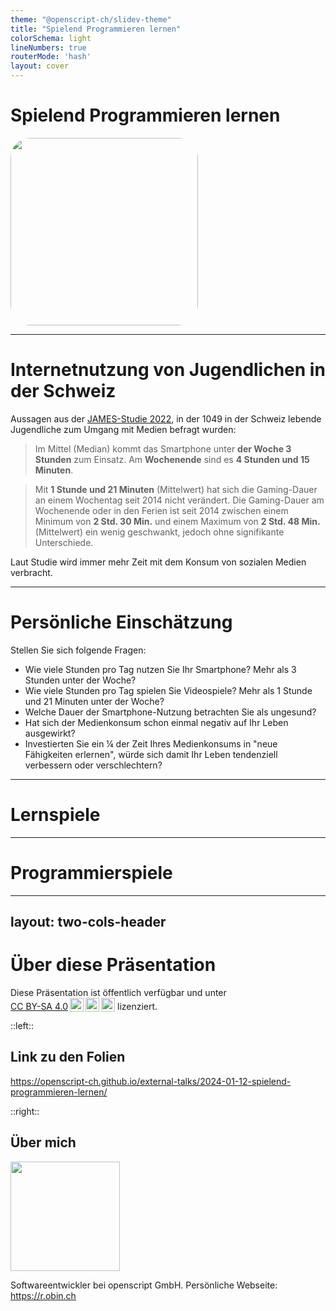```yaml
---
theme: "@openscript-ch/slidev-theme"
title: "Spielend Programmieren lernen"
colorSchema: light
lineNumbers: true
routerMode: 'hash'
layout: cover
---
```


# Spielend Programmieren lernen

<img src="/cover.jpg" style="width: 300px; border-radius: 2rem;" />

---

# Internetnutzung von Jugendlichen in der Schweiz

Aussagen aus der [JAMES-Studie 2022](https://www.zhaw.ch/de/psychologie/forschung/medienpsychologie/mediennutzung/james/#c205113), in der 1049 in der Schweiz lebende Jugendliche zum Umgang mit Medien befragt wurden:

<v-click>

> Im Mittel (Median) kommt das Smartphone unter **der Woche 3 Stunden** zum Einsatz. Am **Wochenende** sind es **4 Stunden und 15 Minuten**.

</v-click>

<v-click>

> Mit **1 Stunde und 21 Minuten** (Mittelwert) hat sich die Gaming-Dauer an einem Wochentag seit 2014 nicht verändert. Die Gaming-Dauer am Wochenende oder in den Ferien ist seit 2014 zwischen einem Minimum von **2 Std. 30 Min.** und einem Maximum von **2 Std. 48 Min.** (Mittelwert) ein wenig geschwankt, jedoch ohne signifikante Unterschiede.

</v-click>

<v-click>

Laut Studie wird immer mehr Zeit mit dem Konsum von sozialen Medien verbracht.

</v-click>


---

# Persönliche Einschätzung

Stellen Sie sich folgende Fragen:

<v-clicks>

- Wie viele Stunden pro Tag nutzen Sie Ihr Smartphone? Mehr als 3 Stunden unter der Woche?
- Wie viele Stunden pro Tag spielen Sie Videospiele? Mehr als 1 Stunde und 21 Minuten unter der Woche?
- Welche Dauer der Smartphone-Nutzung betrachten Sie als ungesund?
- Hat sich der Medienkonsum schon einmal negativ auf Ihr Leben ausgewirkt?
- Investierten Sie ein ¼ der Zeit Ihres Medienkonsums in "neue Fähigkeiten erlernen", würde sich damit Ihr Leben tendenziell verbessern oder verschlechtern?

</v-clicks>

---

# Lernspiele

---

# Programmierspiele

---
layout: two-cols-header
---

# Über diese Präsentation

Diese Präsentation ist öffentlich verfügbar und unter <a href="http://creativecommons.org/licenses/by-sa/4.0/?ref=chooser-v1" target="_blank" rel="license noopener noreferrer" style="display:inline-block;">CC BY-SA 4.0<img style="height:22px!important;margin-left:3px;vertical-align:text-bottom;display:inline" src="https://mirrors.creativecommons.org/presskit/icons/cc.svg?ref=chooser-v1"><img style="height:22px!important;margin-left:3px;vertical-align:text-bottom;display:inline" src="https://mirrors.creativecommons.org/presskit/icons/by.svg?ref=chooser-v1"><img style="height:22px!important;margin-left:3px;vertical-align:text-bottom;display:inline" src="https://mirrors.creativecommons.org/presskit/icons/sa.svg?ref=chooser-v1"></a> lizenziert.

::left::

## Link zu den Folien

<QRCode value="https://openscript-ch.github.io/external-talks/2024-01-12-spielend-programmieren-lernen/" style="height: 175px; margin: 0 auto" />

https://openscript-ch.github.io/external-talks/2024-01-12-spielend-programmieren-lernen/

::right::

## Über mich

<img src="/robin-buehler.png" style="height: 175px; margin: 0 auto" />

Softwareentwickler bei openscript GmbH. Persönliche Webseite: https://r.obin.ch
